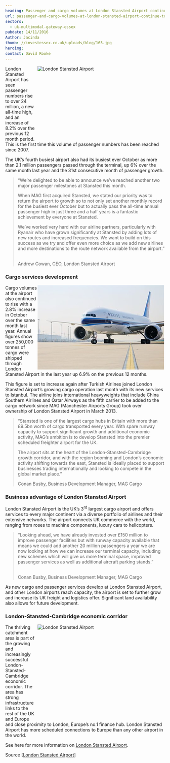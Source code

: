 ```yaml
---
heading: Passenger and cargo volumes at London Stansted Airport continue to grow
url: passenger-and-cargo-volumes-at-london-stansted-airport-continue-to-grow
sectors:
  - uk-multimodal-gateway-essex 
pubdate: 14/11/2016
Author: Jacinda
thumb: //investessex.co.uk/uploads/blog/165.jpg
heroimg: 
contact: David Rooke
---
```

<p><a href='http://www.investessex.co.uk/uploads/about/700d.jpg' target='_blank'><img alt='London Stansted Airport' src='http://www.investessex.co.uk/uploads/about/700a.jpg' style='width: 400px; height: 225px; float: right; margin-left: 2px; margin-right: 2px;'/></a>London Stansted Airport has seen passenger numbers rise to over 24 million, a new all-time high, and an increase of 8.2% over the previous 12 month period. This is the first time this volume of passenger numbers has been reached since 2007.</p><p>The UK’s fourth busiest airport also had its busiest ever October as more than 2.1 million passengers passed through the terminal, up 6% over the same month last year and the 31st consecutive month of passenger growth.</p><blockquote><p>“We’re delighted to be able to announce we’ve reached another two major passenger milestones at Stansted this month.</p><p>When MAG first acquired Stansted, we stated our priority was to return the airport to growth so to not only set another monthly record for the busiest ever October but to actually pass the all-time annual passenger high in just three and a half years is a fantastic achievement by everyone at Stansted.</p><p>We’ve worked very hard with our airline partners, particularly with Ryanair who have grown significantly at Stansted by adding lots of new routes and increased frequencies. We want to build on this success as we try and offer even more choice as we add new airlines and more destinations to the route network available from the airport.”</p><p><br/>Andrew Cowan, CEO, London Stansted Airport</p></blockquote><h3>Cargo services development</h3><p><img alt='China Southern Airlines' src='../uploads/blog/Chinasouthern_400.jpg' style='width: 400px; height: 266px; margin-left: 2px; margin-right: 2px; float: right;'/>Cargo volumes at the airport also continued to rise with a 2.8% increase in October over the same month last year. Annual figures show over 250,000 tonnes of cargo were shipped through London Stansted Airport in the last year up 6.9% on the previous 12 months.</p><p>This figure is set to increase again after Turkish Airlines joined London Stansted Airport’s growing cargo operation last month with its new services to Istanbul. The airline joins international heavyweights that include China Southern Airlines and Qatar Airways as the fifth carrier to be added to the cargo network since MAG (Manchester Airports Group) took over ownership of London Stansted Airport in March 2013.</p><blockquote><p>“Stansted is one of the largest cargo hubs in Britain with more than £9.5bn worth of cargo transported every year. With spare runway capacity to support significant growth and additional economic activity, MAG’s ambition is to develop Stansted into the premier scheduled freighter airport for the UK.</p><p>The airport sits at the heart of the London-Stansted-Cambridge growth corridor, and with the region booming and London’s economic activity shifting towards the east, Stansted is ideally placed to support businesses trading internationally and looking to compete in the global market place.”</p><p>Conan Busby, Business Development Manager, MAG Cargo</p></blockquote><h3>Business advantage of London Stansted Airport</h3><p>London Stansted Airport is the UK’s 3<sup>rd</sup> largest cargo airport and offers services to every major continent via a diverse portfolio of airlines and their extensive networks. The airport connects UK commerce with the world, ranging from roses to machine components, luxury cars to helicopters.</p><blockquote><p>“Looking ahead, we have already invested over £150 million to improve passenger facilities but with runway capacity available that means we could add another 20 million passengers a year we are now looking at how we can increase our terminal capacity, including new schemes which will give us more terminal space, improved passenger services as well as additional aircraft parking stands.”</p><p><br/>Conan Busby, Business Development Manager, MAG Cargo</p></blockquote><p>As new cargo and passenger services develop at London Stansted Airport, and other London airports reach capacity, the airport is set to further grow and increase its UK freight and logistics offer. Significant land availability also allows for future development.</p><h3>London-Stansted-Cambridge economic corridor</h3><p><a href='http://www.investessex.co.uk/uploads/about/400a.jpg' target='_blank'><img alt='London Stansted Airport' src='http://www.investessex.co.uk/uploads/about/400a.jpg' style='width: 400px; height: 300px; margin-left: 2px; margin-right: 2px; float: right;'/></a>The thriving catchment area is part of the growing and increasingly successful London-Stansted-Cambridge economic corridor. The area has strong infrastructure links to the rest of the UK and Europe and close proximity to London, Europe’s no.1 finance hub. London Stansted Airport has more scheduled connections to Europe than any other airport in the world.</p><p>See here for more information on <a href='http://investessex.co.uk/studies/place-studies/london-stansted-airport' target='_blank'>London Stansted Airport</a>.</p><p>Source [<a href='http://www.stanstedairport.com/about-us/media-centre/press-releases/london-stansted-airport-sets-all-time-passenger-record/'>London Stansted Airport</a>]</p>